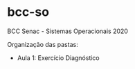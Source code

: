 # bcc-so
BCC Senac - Sistemas Operacionais 2020

Organização das pastas:
- Aula 1: Exercício Diagnóstico
